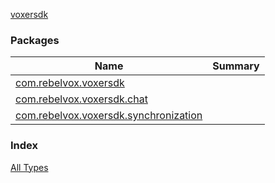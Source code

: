 [voxersdk](./index.md)

### Packages

| Name | Summary |
|---|---|
| [com.rebelvox.voxersdk](com.rebelvox.voxersdk/index.md) |  |
| [com.rebelvox.voxersdk.chat](com.rebelvox.voxersdk.chat/index.md) |  |
| [com.rebelvox.voxersdk.synchronization](com.rebelvox.voxersdk.synchronization/index.md) |  |

### Index

[All Types](alltypes/index.md)